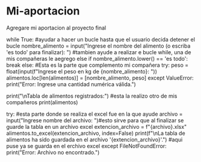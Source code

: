 # Mi-aportacion
Agregare mi aportacion al proyecto final

while True:   #ayudar a hacer un bucle hasta que el usuario decida detener el bucle
  nombre_alimento = input("Ingrese el nombre del alimento (o escriba 'es todo' para finalizar): ") #tambien ayude a realizar e bucle while, una de mis compañeras le aegrego else
  if nombre_alimento.lower() == 'es todo':
    break
  else: #Esta es la parte que complemento mi compañera
      try:
          peso = float(input(f"Ingrese el peso en kg de {nombre_alimento}: "))
          alimentos.loc[len(alimentos)] = [nombre_alimento, peso]
      except ValueError:
          print("Error: Ingrese una cantidad numérica válida.")


print("\nTabla de alimentos registrados:") #esta la realizo otro de mis compañeros
print(alimentos)

try: #esta parte donde se realiza el excel fue en la que ayude
    archivo = input("Ingrese nombre del archivo: ")#esto sirve para que al finalizar se guarde la tabla en un archivo excel
    extencion_archivo = f"{archivo}.xlsx"
    alimentos.to_excel(extencion_archivo, index=False)
    print(f"\nLa tabla de alimentos ha sido guardada en el archivo '{extencion_archivo}'.") #aqui puse ya se guarda en el erchivo excel
except FileNotFoundError:
  print("Error: Archivo no encontrado.")
